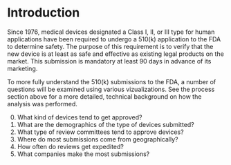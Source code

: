 # Introduction

Since 1976, medical devices designated a Class I, II, or III type for human applications have been required to undergo a 510(k) application to the FDA to determine safety. The purpose of this requirement is to verify that the new device is at least as safe and effective as existing legal products on the market. This submission is mandatory at least 90 days in advance of its marketing.

To more fully understand the 510(k) submissions to the FDA, a number of questions will be examined using various vizualizations. See the process section above for a more detailed, technical background on how the analysis was performed.

0. What kind of devices tend to get approved?
0. What are the demographics of the type of devices submitted?
0. What type of review committees tend to approve devices?
0. Where do most submissions come from geographically?
0. How often do reviews get expedited?
0. What companies make the most submissions?

